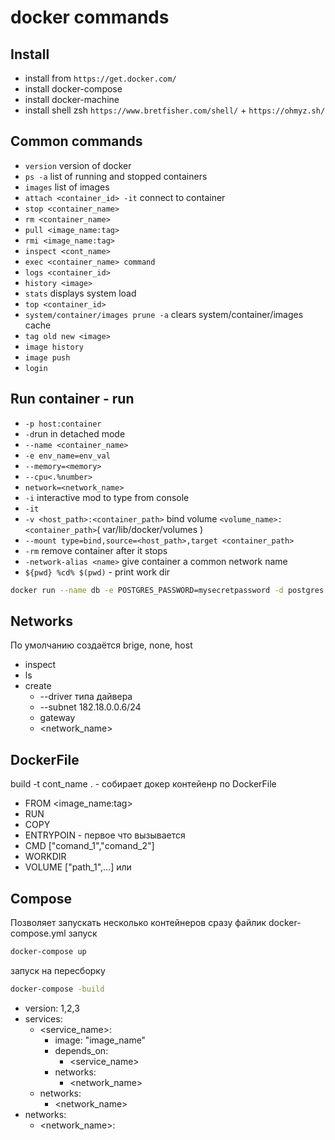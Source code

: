 # docker commands

## Install

- install from `https://get.docker.com/`
- install docker-compose
- install docker-machine
- install shell zsh `https://www.bretfisher.com/shell/` + `https://ohmyz.sh/`

## Common commands

- `version` version of docker
- `ps -a` list of running and stopped containers
- `images` list of images
- `attach <container_id> -it` connect to container
- `stop <container_name>`
- `rm <container_name>`
- `pull <image_name:tag>`
- `rmi <image_name:tag>`
- `inspect <cont_name>`
- `exec <container_name> command`
- `logs <container_id>`
- `history <image>`
- `stats` displays system load
- `top <container_id>`
- `system/container/images prune -a` clears system/container/images cache
- `tag old new <image>`
- `image history`
- `image push`
- `login`

## Run container - run

- `-p host:container`
- `-d`run in detached mode
- `--name <container_name>`
- `-e env_name=env_val`
- `--memory=<memory>`
- `--cpu<.%number>`
- `network=<network_name>`
- `-i` interactive mod to type from console
- `-it`
- `-v <host_path>:<container_path>` bind volume `<volume_name>:<container_path>`( var/lib/docker/volumes )
- `--mount type=bind,source=<host_path>,target <container_path>`
- `-rm` remove container after it stops
- `-network-alias <name>` give container a common network name
- `${pwd} %cd% $(pwd)` - print work dir

```bash
docker run --name db -e POSTGRES_PASSWORD=mysecretpassword -d postgres
```

## Networks

По умолчанию создаётся brige, none, host

- inspect
- ls
- create
  - --driver типа дайвера
  - --subnet 182.18.0.0.6/24
  - gateway
  - <network_name>

## DockerFile

build -t cont_name . - собирает докер контейенр по DockerFile

- FROM <image_name:tag>
- RUN <command>
- COPY <FROM> <TO>
- ENTRYPOIN - первое что вызывается
- CMD ["comand_1","comand_2"]
- WORKDIR <path>
- VOLUME ["path_1",...] или <path>

## Compose

Позволяет запускать несколько контейнеров сразу файлик docker-compose.yml
запуск

```bash
docker-compose up
```

запуск на пересборку

```bash
docker-compose -build
```

- version: 1,2,3
- services:
  - <service_name>:
    - image: "image_name"
    - depends_on:
      - <service_name>
    - networks:
      - <network_name>
  - networks:
    - <network_name>
- networks:
  - <network_name>:
